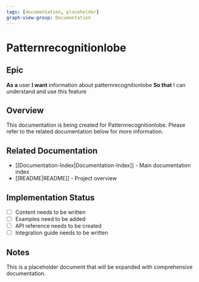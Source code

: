 ```yaml
---
tags: [documentation, placeholder]
graph-view-group: Documentation
---
```


# Patternrecognitionlobe

## Epic
**As a** user
**I want** information about patternrecognitionlobe
**So that** I can understand and use this feature

## Overview

This documentation is being created for Patternrecognitionlobe. Please refer to the related documentation below for more information.

## Related Documentation

- [[Documentation-Index|Documentation-Index]] - Main documentation index
- [[README|README]] - Project overview

## Implementation Status

- [ ] Content needs to be written
- [ ] Examples need to be added
- [ ] API reference needs to be created
- [ ] Integration guide needs to be written

## Notes

This is a placeholder document that will be expanded with comprehensive documentation.
